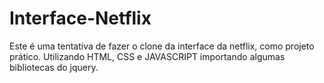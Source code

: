 # Interface-Netflix
Este é uma tentativa de fazer o clone da interface da netflix, como projeto prático. Utilizando HTML, CSS e JAVASCRIPT importando algumas bibliotecas do jquery.
